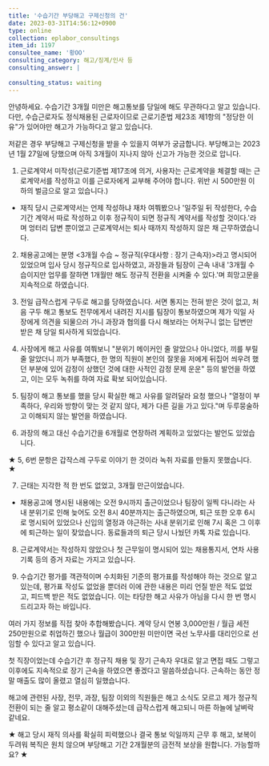 ```yaml
---
title: '수습기간 부당해고 구제신청의 건'
date: 2023-03-31T14:56:12+0900
type: online
collection: eplabor_consultings
item_id: 1197
consultee_name: '황OO'
consulting_category: 해고/징계/인사 등
consulting_answer: |
    
consulting_status: waiting
---
```


안녕하세요.
수습기간 3개월 미만은 해고통보를 당일에 해도 무관하다고 알고 있습니다.
다만, 수습근로자도 정식채용된 근로자이므로
근로기준법 제23조 제1항의 &quot;정당한 이유&quot;가 있어야만 해고가 가능하다고 알고 있습니다.

저같은 경우 부당해고 구제신청을 받을 수 있을지 여부가 궁금합니다.
부당해고는 2023년 1월 27일에 당했으며 아직 3개월이 지나지 않아 신고가 가능한 것으로 압니다.

1. 근로계약서 미작성(근로기준법 제17조에 의거, 사용자는 근로계약을 체결할 때는 근로계약서를 작성하고 이를 근로자에게 교부해 주어야 합니다. 위반 시 500만원 이하의 벌금으로 알고 있습니다.)
- 재직 당시 근로계약서는 언제 작성하냐 재차 여쭤봤으나 &#039;일주일 뒤 작성한다, 수습기간 계약서 따로 작성하고 이후 정규직이 되면 정규직 계약서를 작성할 것이다.&#039;라며 엉터리 답변 뿐이었고 근로계약서는 퇴사 때까지 작성하지 않은 채 근무하였습니다.

2. 채용공고에는 분명 &lt;3개월 수습 ~ 정규직(우대사항 : 장기 근속자)&gt;라고 명시되어 있었으며 입사 당시 정규직으로 입사하였고, 과장들과 팀장이 근속 내내 &#039;3개월 수습이지만 업무를 잘하면 1개월만 해도 정규직 전환을 시켜줄 수 있다.&#039;며 희망고문을 지속적으로 하였습니다.

3. 전일 급작스럽게 구두로 해고를 당하였습니다. 서면 통지는 전혀 받은 것이 없고, 처음 구두 해고 통보도 전무에게서 내려진 지시를 팀장이 통보하였으며 제가 익일 사장에게 의견을 되물으러 가니 과장과 협의를 다시 해보라는 어처구니 없는 답변만 받은 채 당일 퇴사하게 되었습니다.

4. 사장에게 해고 사유를 여쭤보니 &quot;분위기 메이커인 줄 알았으나 아니었다, 끼를 부릴 줄 알았더니 끼가 부족했다, 한 명의 직원이 본인의 잘못을 저에게 뒤집어 씌우려 했던 부분에 있어 감정이 상했던 것에 대한 사적인 감정 문제 운운&quot; 등의 발언을 하였고, 이는 모두 녹취를 하여 자료 확보 되어있습니다.

5. 팀장이 해고 통보를 했을 당시 확실한 해고 사유를 알려달라 요청 했으나 &quot;열정이 부족하다, 우리와 방향이 맞는 것 같지 않다, 제가 다른 길을 가고 있다.&quot;며 두루뭉술하고 이해되지 않는 발언을 하였습니다.

6. 과장의 해고 대신 수습기간을 6개월로 연장하려 계획하고 있었다는 발언도 있었습니다.

★ 5, 6번 문항은 갑작스레 구두로 이야기 한 것이라 녹취 자료를 만들지 못했습니다. ★

7. 근태는 지각한 적 한 번도 없었고, 3개월 만근이었습니다.
- 채용공고에 명시된 내용에는 오전 9시까지 출근이었으나 팀장이 일찍 다니라는 사내 분위기로 인해 늦어도 오전 8시 40분까지는 출근하였으며, 퇴근 또한 오후 6시로 명시되어 있었으나 신입의 열정과 야근하는 사내 분위기로 인해 7시 혹은 그 이후에 퇴근하는 일이 잦았습니다. 동료들과의 퇴근 당시 나눴던 카톡 자료 있습니다.

8. 근로계약서는 작성하지 않았으나 첫 근무일이 명시되어 있는 채용통지서, 연차 사용 기록 등의 증거 자료는 가지고 있습니다.

9. 수습기간 평가를 객관적이며 수치화된 기준의 평가표를 작성해야 하는 것으로 알고 있는데,
평가표 작성도 없었을 뿐더러 이에 관한 내용은 미리 언질 받은 적도 없었고, 피드백 받은 적도 없었습니다.
이는 타당한 해고 사유가 아님을 다시 한 번 명시드리고자 하는 바입니다.

여러 가지 정보를 직접 찾아 추합해봤습니다.
계약 당시 연봉 3,000만원 / 월급 세전 250만원으로 취업하긴 했으나
월급이 300만원 미만이면 국선 노무사를 대리인으로 선임할 수 있다고 알고 있습니다.

첫 직장이었는데 수습기간 후 정규직 채용 및 장기 근속자 우대로 알고
면접 때도 그렇고 이후에도 지속적으로 장기 근속을 하였으면 좋겠다고 말씀하셨습니다.
근속하는 동안 정말 매출도 많이 올렸고 열심히 일했습니다.

해고에 관련된 사장, 전무, 과장, 팀장 이외의 직원들은 해고 소식도 모르고
제가 정규직 전환이 되는 줄 알고 평소같이 대해주셨는데
급작스럽게 해고되니 마른 하늘에 날벼락 같네요.

★ 해고 당시 재직 의사를 확실히 피력했으나 결국 통보 익일까지 근무 후 해고,
보복이 두려워 복직은 원치 않으며 부당해고 기간 2개월분의 금전적 보상을 원합니다. 가능할까요? ★
